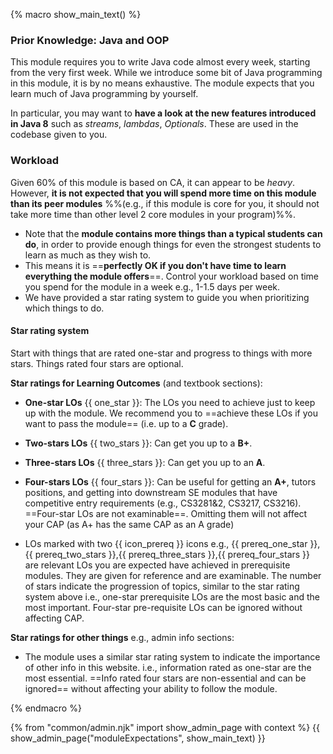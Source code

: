 {% macro show_main_text() %} 
<div id="main">

### Prior Knowledge: Java and OOP

This module requires you to write Java code almost every week, starting from the very first week.  While we introduce some bit of Java programming in this module, it is by no means exhaustive. The module expects that you learn much of Java programming by yourself.

In particular, you may want to **have a look at the new features introduced in Java 8** such as _streams_, _lambdas_, _Optionals_. These are used in the codebase given to you.

### Workload

Given 60% of this module is based on CA, it can appear to be _heavy_. However, **it is not expected that you will spend more time on this module than its peer modules** %%(e.g., if this module is core for you, it should not take more time than other level 2 core modules in your program)%%. 
* Note that the **module contains more things than a typical students can do**, in order to provide enough things for even the strongest students to learn as much as they wish to. 
* This means it is ==**perfectly OK if you don't have time to learn everything the module offers**==. Control your workload based on time you spend for the module in a week e.g., 1-1.5 days per week.
* We have provided a star rating system to guide you when prioritizing which things to do.

<div id="starRatingSystem">

#### Star rating system

<div class="indented">

<p class="lead"> Start with things that are rated one-star and progress to things with more stars. Things rated four stars are optional.
</p>

**Star ratings for Learning Outcomes** (and textbook sections):

* **One-star LOs** {{ one_star }}: The LOs you need to achieve just to keep up with the module. We recommend you to ==achieve these LOs if you want to pass the module== (i.e. up to a **C** grade).
* **Two-stars LOs** {{ two_stars }}: Can get you up to a **B+**.
* **Three-stars LOs** {{ three_stars }}: Can get you up to an **A**.
* **Four-stars LOs** {{ four_stars }}: Can be useful for getting an **A+**, tutors positions, and getting into downstream SE modules that have competitive entry requirements (e.g., CS3281&2, CS3217, CS3216). ==Four-star LOs are not examinable==. Omitting them will not affect your CAP (as A+ has the same CAP as an A grade)

* LOs marked with two {{ icon_prereq }} icons e.g., {{ prereq_one_star }},{{ prereq_two_stars }},{{ prereq_three_stars }},{{ prereq_four_stars }} are relevant LOs you are expected have achieved in prerequisite modules. They are given for reference and are examinable. The number of stars indicate the progression of topics, similar to the star rating system above i.e., one-star prerequisite LOs are the most basic and the most important. Four-star pre-requisite LOs can be ignored without affecting CAP.

**Star ratings for other things** e.g., admin info sections:

* The module uses a similar star rating system to indicate the importance of other info in this website. i.e., information rated as one-star are the most essential. ==Info rated four stars are non-essential and can be ignored== without affecting your ability to follow the module.

</div>
</div>

</div>
{% endmacro %} 


{% from "common/admin.njk" import show_admin_page with context %}
{{ show_admin_page("moduleExpectations", show_main_text) }}